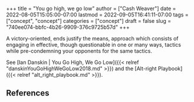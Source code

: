 +++
title = "You go high, we go low"
author = ["Cash Weaver"]
date = 2022-08-05T15:05:00-07:00
lastmod = 2022-09-05T16:41:11-07:00
tags = ["concept", "concept"]
categories = ["concept"]
draft = false
slug = "740ee074-bbfc-4b26-9909-376c9725b57d"
+++

A victory-oriented, ends justify the means, approach which consists of engaging in effective, though questionable in one or many ways, tactics while pre-condemning your opponents for the same tactics.

See [Ian Danskin | You Go High, We Go Low]({{< relref "danskinYouGoHighWeGoLow2018.md" >}}) and the [Alt-right Playbook]({{< relref "alt_right_playbook.md" >}}).

## References

<style>.csl-entry{text-indent: -1.5em; margin-left: 1.5em;}</style><div class="csl-bib-body">
</div>
